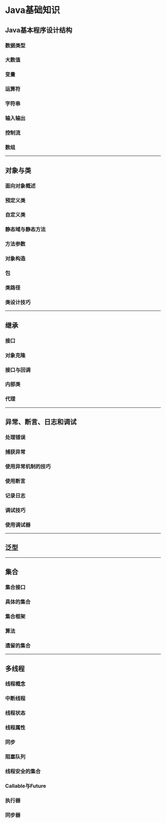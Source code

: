 # Java基础知识
## Java基本程序设计结构
### 数据类型
### 大数值
### 变量
### 运算符
### 字符串
### 输入输出
### 控制流
### 数组
****
## 对象与类
### 面向对象概述
### 预定义类
### 自定义类
### 静态域与静态方法
### 方法参数
### 对象构造
### 包
### 类路径
### 类设计技巧
****
## 继承
### 接口
### 对象克隆
### 接口与回调
### 内部类
### 代理
****
## 异常、断言、日志和调试
### 处理错误
### 捕获异常
### 使用异常机制的技巧
### 使用断言
### 记录日志
### 调试技巧
### 使用调试器
****
## 泛型
****
## 集合
### 集合接口
### 具体的集合
### 集合框架
### 算法
### 遗留的集合
****
## 多线程
### 线程概念
### 中断线程
### 线程状态
### 线程属性
### 同步
### 阻塞队列
### 线程安全的集合
### Callable与Future
### 执行器
### 同步器
